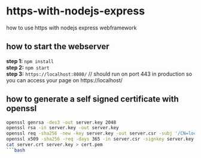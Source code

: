 # https-with-nodejs-express
how to use https with nodejs express webframework

## how to start the webserver
**step 1:** ```npm install```  
**step 2:** ```npm start```  
**step 3:** ```https://localhost:8080/``` // should run on port 443 in production so you can access your page on https://localhost/
  
  
## how to generate a self signed certificate with openssl

```bash
openssl genrsa -des3 -out server.key 2048
openssl rsa -in server.key -out server.key
openssl req -sha256 -new -key server.key -out server.csr -subj '/CN=localhost'
openssl x509 -sha256 -req -days 365 -in server.csr -signkey server.key -out server.crt
cat server.crt server.key > cert.pem
```bash

